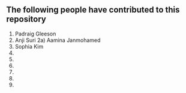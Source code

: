 ## The following people have contributed to this repository

1) Padraig Gleeson
2) Anji Suri
2a) Aamina Janmohamed
3) Sophia Kim
4) 
5)
6)
7)
8)
9) 
